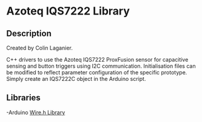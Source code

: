 # Azoteq IQS7222 Library

## Description 

Created by Colin Laganier.

C++ drivers to use the Azoteq IQS7222 ProxFusion sensor for capacitive sensing and button triggers using I2C communication. Initialisation files can be modified to reflect parameter configuration of the specific prototype. Simply create an IQS7222C object in the Arduino script.

## Libraries

-Arduino [Wire.h Library](https://github.com/esp8266/Arduino/blob/master/libraries/Wire/Wire.h)
